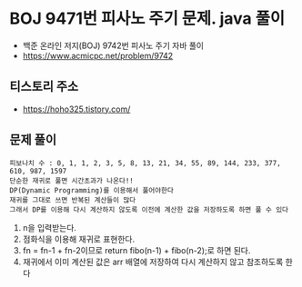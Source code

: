# BOJ 9471번 피사노 주기 문제. java 풀이
- 백준 온라인 저지(BOJ) 9742번 피사노 주기 자바 풀이
- https://www.acmicpc.net/problem/9742

## 티스토리 주소
- https://hoho325.tistory.com/



## 문제 풀이
```
피보나치 수 : 0, 1, 1, 2, 3, 5, 8, 13, 21, 34, 55, 89, 144, 233, 377, 610, 987, 1597
단순한 재귀로 풀면 시간초과가 나온다!!
DP(Dynamic Programming)를 이용해서 풀어야한다
재귀를 그대로 쓰면 반복된 계산들이 많다
그래서 DP를 이용해 다시 계산하지 않도록 이전에 계산한 값을 저장하도록 하면 풀 수 있다
```
1. n을 입력받는다.
2. 점화식을 이용해 재귀로 표현한다.
3. fn = fn-1 + fn-2이므로 return fibo(n-1) + fibo(n-2);로 하면 된다.
4. 재귀에서 이미 계산된 값은 arr 배열에 저장하여 다시 계산하지 않고 참조하도록 한다
